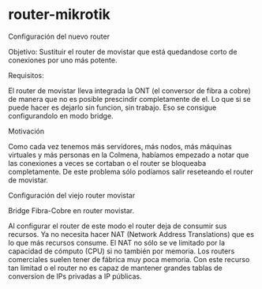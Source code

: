 # router-mikrotik

Configuración del nuevo router

Objetivo:  Sustituir el router de movistar que está quedandose corto de conexiones por uno más potente.

Requisitos:

El router de movistar lleva integrada la ONT (el conversor de fibra a cobre) de manera que no es posible prescindir
completamente de el. Lo que si se puede hacer es dejarlo sin funcion, sin trabajo. Eso se consigue configurandolo en
modo bridge.

Motivación

Como cada vez tenemos más servidores, más nodos, más máquinas virtuales y más personas en la Colmena, habíamos empezado a notar que las conexiones a veces se cortaban o el router se bloqueaba completamente. De este problema sólo podíamos salir reseteando el router de movistar.

Configuración del viejo router movistar

Bridge Fibra-Cobre en router movistar.

Al configurar el router de este modo el router deja de consumir sus recursos. Ya no necesita hacer NAT (Network Address Translations) que es lo que más recursos consume. El NAT no sólo se ve limitado por la capacidad de cómputo (CPU) si
no también por memoria. Los routers comerciales suelen tener de fábrica muy poca memoria. Con este recurso tan limitad
o el router no es capaz de mantener grandes tablas de conversion de IPs privadas a IP públicas.

